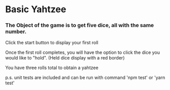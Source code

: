 # Basic Yahtzee

### The Object of the game is to get five dice, all with the same number.
Click the start button to display your first roll

Once the first roll completes, you will have the option to click the dice you would like to "hold". (Held dice display with a red border)

You have three rolls total to obtain a yahtzee


p.s. unit tests are included and can be run with command 'npm test' or 'yarn test'